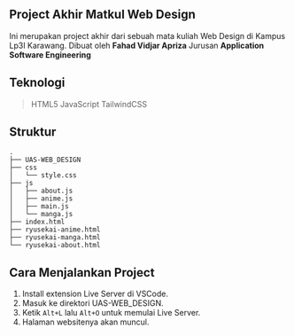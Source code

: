 ## Project Akhir Matkul Web Design
Ini merupakan project akhir dari sebuah mata kuliah Web Design di Kampus Lp3I Karawang.
Dibuat oleh **Fahad Vidjar Apriza**
Jurusan **Application Software Engineering**

## Teknologi
> HTML5
> JavaScript
> TailwindCSS
## Struktur
```
.
├── UAS-WEB_DESIGN
├── css
│   └── style.css
├── js
│   ├── about.js
│   ├── anime.js
│   ├── main.js
│   └── manga.js
├── index.html
├── ryusekai-anime.html
├── ryusekai-manga.html
└── ryusekai-about.html
```

## Cara Menjalankan Project
1. Install extension Live Server di VSCode.
2. Masuk ke direktori UAS-WEB_DESIGN.
3. Ketik `Alt+L` lalu `Alt+O` untuk memulai Live Server.
4. Halaman websitenya akan muncul.

